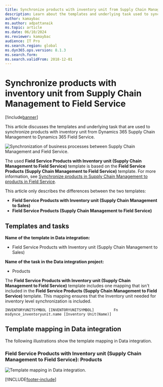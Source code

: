 ```yaml
---
title: Synchronize products with inventory unit from Supply Chain Management to Field Service
description: Learn about the templates and underlying task used to synchronize products with inventory unit from Dynamics 365 Supply Chain Management to Dynamics 365 Field Service.
author: kamaybac
ms.author: adpattanaik
ms.topic: article
ms.date: 06/10/2024
ms.reviewer: kamaybac
audience: IT Pro
ms.search.region: global
ms.dyn365.ops.version: 8.1.3
ms.search.form:
ms.search.validFrom: 2018-12-01
---
```


# Synchronize products with inventory unit from Supply Chain Management to Field Service

[!include[banner](../../../finance/includes/banner.md)]

This article discusses the templates and underlying task that are used to synchronize products with inventory unit from Dynamics 365 Supply Chain Management to Dynamics 365 Field Service.

![Synchronization of business processes between Supply Chain Management and Field Service.](../../../supply-chain/sales-marketing/media/FSProductsOW.png)

The used **Field Service Products with Inventory unit (Supply Chain Management to Field Service)** template is based on the **Field Service Products (Supply Chain Management to Field Service)** template. For more information, see [Synchronize products in Supply Chain Management to products in Field Service](field-service-product.md).

This article only describes the differences between the two templates: 
- **Field Service Products with Inventory unit (Supply Chain Management to Sales)**
- **Field Service Products (Supply Chain Management to Field Service)** 

## Templates and tasks

**Name of the template in Data integration:**

- Field Service Products with Inventory unit (Supply Chain Management to Sales)

**Name of the task in the Data integration project:**

- Products

The **Field Service Products with Inventory unit (Supply Chain Management to Field Service)** template includes one mapping that isn't included in the **Field Service Products (Supply Chain Management to Field Service)** template. This mapping ensures that the Inventory unit needed for inventory level synchronization is included.

```plaintext
INVENTORYUNITSYMBOL [INVENTORYUNITSYMBOL]         Fn        msdynce_inventoryunit.name [Inventory Unit(Name)] 
```

## Template mapping in Data integration

The following illustrations show the template mapping in Data integration.

### Field Service Products with Inventory unit (Supply Chain Management to Field Service): Products

![Template mapping in Data integration.](../../../supply-chain/sales-marketing/media/FSProduct1.png)


[!INCLUDE[footer-include](../../../includes/footer-banner.md)]
